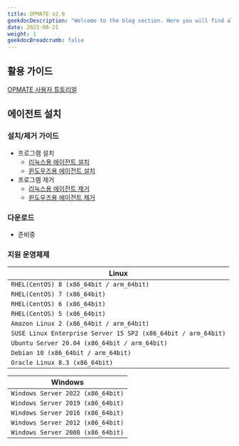 ```yaml
---
title: OPMATE v2.0
geekdocDescription: "Welcome to the blog section. Here you will find all the latest updates and stories."
date: 2023-08-21
weight: 1
geekdocBreadcrumb: false
---
```


## 활용 가이드

[OPMATE 사용자 튜토리얼](tutorial)

## 에이전트 설치

### 설치/제거 가이드

- 프로그램 설치
  - [리눅스용 에이전트 설치](AgentInstall#Linux)
  - [윈도우즈용 에이전트 설치](AgentInstall#Windows)
- 프로그램 제거
  - [리눅스용 에이전트 제거](AgentUninstall#Linux)
  - [윈도우즈용 에이전트 제거](AgentUninstall#Windows)


### 다운로드

- 준비중

<!--
**주의** : **마스터의 버전이 V2.0**인 경우에만 아래 에이전트를 설치하시기 바랍니다.

- **OPMATE Agent _v2.0.004_**
  - [opma-installer-2.0.004-linux-20211230.tar.gz](https://github.com/opmate/opmate.github.io/releases/download/OPMATE-AGENT-v2.0.004/opma-installer-2.0.004-linux-20211230.tar.gz)
  - [opma-installer-2.0.004-windows-20211230.exe](https://github.com/opmate/opmate.github.io/releases/download/OPMATE-AGENT-v2.0.004/opma-installer-2.0.004-windows-20211230.exe)
-->

### 지원 운영체제


| Linux                                  				   		|
|---------------------------------------------------------------|
| `RHEL(CentOS) 8 (x86_64bit / arm_64bit)`				  		|
| `RHEL(CentOS) 7 (x86_64bit)`             					 	|
| `RHEL(CentOS) 6 (x86_64bit)`                               	|
| `RHEL(CentOS) 5 (x86_64bit)`                             	 	|
| `Amazon Linux 2 (x86_64bit / arm_64bit)`                    	|
| `SUSE Linux Enterprise Server 15 SP2 (x86_64bit / arm_64bit)`	|
| `Ubuntu Server 20.04 (x86_64bit / arm_64bit)`                 |
| `Debian 10 (x86_64bit / arm_64bit)`                   		|
| `Oracle Linux 8.3 (x86_64bit)	`								|

| Windows                                  				   		|
|---------------------------------------------------------------|
| `Windows Server 2022 (x86_64bit)`			  					|
| `Windows Server 2019 (x86_64bit)`          					|
| `Windows Server 2016 (x86_64bit)`           					|
| `Windows Server 2012 (x86_64bit)`             				|
| `Windows Server 2008 (x86_64bit)`             				|
